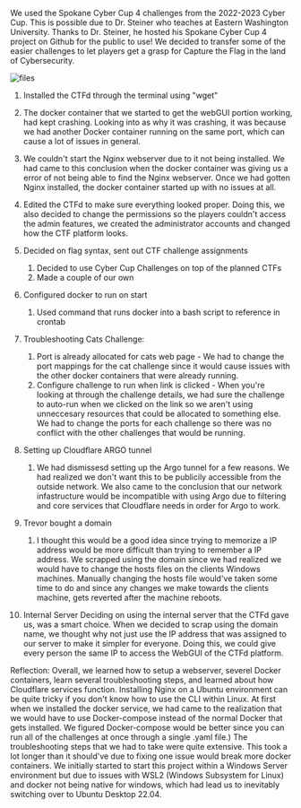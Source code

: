  We used the Spokane Cyber Cup 4 challenges from the 2022-2023 Cyber Cup. This is possible due to Dr. Steiner who teaches at Eastern Washington University. Thanks to Dr. Steiner, he hosted his Spokane Cyber Cup 4 project on Github for the public to use! We decided to transfer some of the easier challenges to let players get a grasp for Capture the Flag in the land of Cybersecurity. 

![files](https://github.com/crazycoderLucy/cvnetworking23-24/assets/117693275/186e1046-3a97-4844-a95b-b990debde3fc)


1. Installed the CTFd through the terminal using "wget"

2. The docker container that we started to get the webGUI portion working, had kept crashing. Looking into as why it was crashing, it was because we had another Docker container running on the same port, which can cause a lot of issues in general.

3. We couldn't start the Nginx webserver due to it not being installed. We had came to this conclusion when the docker container was giving us a error of not being able to find the Nginx webserver. Once we had gotten Nginx installed, the docker container started up with no issues at all.

4. Edited the CTFd to make sure everything looked proper. Doing this, we also decided to change the permissions so the players couldn't access the admin features, we created the administrator accounts and changed how the CTF platform looks. 
  
5. Decided on flag syntax, sent out CTF challenge assignments 
    1. Decided to use Cyber Cup Challenges on top of the planned CTFs
    2. Made a couple of our own
6. Configured docker to run on start
    1. Used command that runs docker into a bash script to reference in crontab
7. Troubleshooting Cats Challenge:
    1. Port is already allocated for cats web page - We had to change the port mappings for the cat challenge since it would cause issues with the other docker containers that were already running. 
    2. Configure challenge to run when link is clicked - When you're looking at through the challenge details, we had  sure the challenge to auto-run when we clicked on the link so we aren't using unneccesary resources that could be allocated to something else. We had to change the ports for each challenge so there was no conflict with the other challenges that would be running. 
8. Setting up Cloudflare ARGO tunnel
    1. We had dismissesd setting up the Argo tunnel for a few reasons. We had realized we don't want this to be publicily accessible from the outside network. We also came to the conclusion that our network infastructure would be incompatible with using Argo due to filtering and core services that Cloudflare needs in order for Argo to work. 
9. Trevor bought a domain
    1. I thought this would be a good idea since trying to memorize a IP address would be more difficult than trying to remember a IP address. We scrapped using the domain since we had realized we would have to change the hosts files on the clients Windows machines. Manually changing the hosts file would've taken some time to do and since any changes we make towards the clients machine, gets reverted after the machine reboots.
10. Internal Server
    Deciding on using the internal server that the CTFd gave us, was a smart choice. When we decided to scrap using the domain name, we thought why not just use the IP address that was assigned to our server to make it simpler for everyone. Doing this, we could give every person the same IP to access the WebGUI of the CTFd platform. 



Reflection:
Overall, we learned how to setup a webserver, severel Docker containers, learn several troubleshooting steps, and learned about how Cloudflare services function. Installing Nginx on a Ubuntu environment can be quite tricky if you don't know how to use the CLI within Linux. At first when we installed the docker service, we had came to the realization that we would have to use Docker-compose instead of the normal Docker that gets installed. We figured Docker-compose would be better since you can run all of the challenges at once through a single .yaml file.) The troubleshooting steps that we had to take were quite extensive. This took a lot longer than it should've due to fixing one issue would break more docker containers. We initially started to start this project within a Windows Server environment but due to issues with WSL2 (Windows Subsystem for Linux) and docker not being native for windows, which had lead us to inevitably switching over to Ubuntu Desktop 22.04. 

